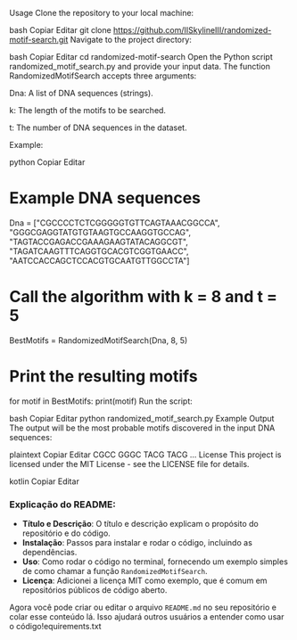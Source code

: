 Usage
Clone the repository to your local machine:

bash
Copiar
Editar
git clone https://github.com/IISkylineIII/randomized-motif-search.git
Navigate to the project directory:

bash
Copiar
Editar
cd randomized-motif-search
Open the Python script randomized_motif_search.py and provide your input data. The function RandomizedMotifSearch accepts three arguments:

Dna: A list of DNA sequences (strings).

k: The length of the motifs to be searched.

t: The number of DNA sequences in the dataset.

Example:

python
Copiar
Editar
# Example DNA sequences
Dna = ["CGCCCCTCTCGGGGGTGTTCAGTAAACGGCCA", 
       "GGGCGAGGTATGTGTAAGTGCCAAGGTGCCAG", 
       "TAGTACCGAGACCGAAAGAAGTATACAGGCGT", 
       "TAGATCAAGTTTCAGGTGCACGTCGGTGAACC", 
       "AATCCACCAGCTCCACGTGCAATGTTGGCCTA"]

# Call the algorithm with k = 8 and t = 5
BestMotifs = RandomizedMotifSearch(Dna, 8, 5)

# Print the resulting motifs
for motif in BestMotifs:
    print(motif)
Run the script:

bash
Copiar
Editar
python randomized_motif_search.py
Example Output
The output will be the most probable motifs discovered in the input DNA sequences:

plaintext
Copiar
Editar
CGCC
GGGC
TACG
TACG
...
License
This project is licensed under the MIT License - see the LICENSE file for details.

kotlin
Copiar
Editar

### Explicação do README:

- **Título e Descrição**: O título e descrição explicam o propósito do repositório e do código.
- **Instalação**: Passos para instalar e rodar o código, incluindo as dependências.
- **Uso**: Como rodar o código no terminal, fornecendo um exemplo simples de como chamar a função `RandomizedMotifSearch`.
- **Licença**: Adicionei a licença MIT como exemplo, que é comum em repositórios públicos de código aberto.

Agora você pode criar ou editar o arquivo `README.md` no seu repositório e colar esse conteúdo lá. Isso ajudará outros usuários a entender como usar o código!equirements.txt
